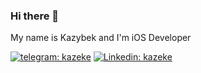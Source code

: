 ### Hi there 👋

My name is Kazybek and I'm iOS Developer



[![telegram: kazeke](https://img.shields.io/badge/-kazeke-blue?style=flat-square&logo=telegram&logoColor=white&link=https://t.me/kzhapparkulov)](https://t.me/kzhapparkulov)
[![Linkedin: kazeke](https://img.shields.io/badge/-kazeke-blue?style=flat-square&logo=Linkedin&logoColor=white&link=https://www.linkedin.com/in/kazybek-zhapparkulov/)](https://www.linkedin.com/in/kazybek-zhapparkulov/)

<!--
**kazekehub/kazekehub** is a ✨ _special_ ✨ repository because its `README.md` (this file) appears on your GitHub profile.

Here are some ideas to get you started:

- 🔭 I’m currently working on ...
- 🌱 I’m currently learning ...
- 👯 I’m looking to collaborate on ...
- 🤔 I’m looking for help with ...
- 💬 Ask me about ...
- 📫 How to reach me: ...
- 😄 Pronouns: ...
- ⚡ Fun fact: ...
-->
